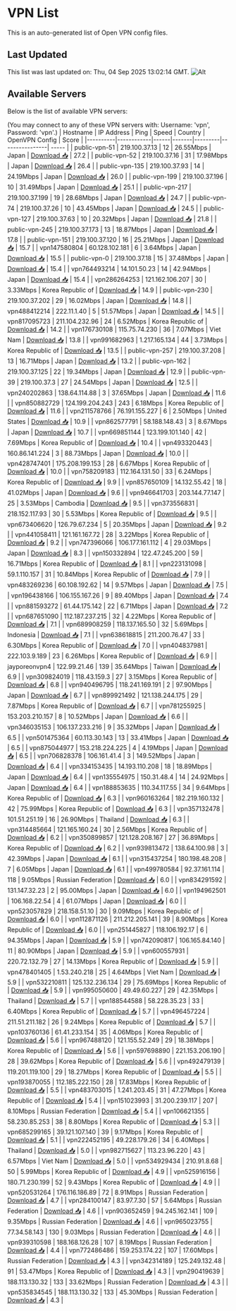 # VPN List

This is an auto-generated list of Open VPN config files.

## Last Updated

This list was last updated on: Thu, 04 Sep 2025 13:02:14 GMT.
![Alt](https://repobeats.axiom.co/api/embed/186b98318ef1479477931607c1ad7d823f12451f.svg "Repobeats analytics image")

## Available Servers

Below is the list of available VPN servers:

(You may connect to any of these VPN servers with: Username: 'vpn', Password: 'vpn'.)
| Hostname | IP Address | Ping | Speed | Country | OpenVPN Config | Score |
|----------|------------|------|-------|---------|----------------| ----- |
| public-vpn-51 | 219.100.37.13 | 12 | 26.55Mbps | Japan | [Download 📥](./configs/server_0_JP.ovpn) | 27.2 |
| public-vpn-52 | 219.100.37.16 | 31 | 17.98Mbps | Japan | [Download 📥](./configs/server_1_JP.ovpn) | 26.4 |
| public-vpn-135 | 219.100.37.93 | 14 | 24.19Mbps | Japan | [Download 📥](./configs/server_2_JP.ovpn) | 26.0 |
| public-vpn-199 | 219.100.37.196 | 10 | 31.49Mbps | Japan | [Download 📥](./configs/server_3_JP.ovpn) | 25.1 |
| public-vpn-217 | 219.100.37.199 | 19 | 28.68Mbps | Japan | [Download 📥](./configs/server_4_JP.ovpn) | 24.7 |
| public-vpn-74 | 219.100.37.26 | 10 | 43.45Mbps | Japan | [Download 📥](./configs/server_5_JP.ovpn) | 24.5 |
| public-vpn-127 | 219.100.37.63 | 10 | 20.32Mbps | Japan | [Download 📥](./configs/server_6_JP.ovpn) | 21.8 |
| public-vpn-245 | 219.100.37.173 | 13 | 18.87Mbps | Japan | [Download 📥](./configs/server_7_JP.ovpn) | 17.8 |
| public-vpn-151 | 219.100.37.120 | 16 | 25.21Mbps | Japan | [Download 📥](./configs/server_8_JP.ovpn) | 15.7 |
| vpn147580804 | 60.128.102.181 | 6 | 3.64Mbps | Japan | [Download 📥](./configs/server_9_JP.ovpn) | 15.5 |
| public-vpn-0 | 219.100.37.18 | 15 | 37.48Mbps | Japan | [Download 📥](./configs/server_10_JP.ovpn) | 15.4 |
| vpn764493214 | 14.101.50.23 | 14 | 42.94Mbps | Japan | [Download 📥](./configs/server_11_JP.ovpn) | 15.4 |
| vpn286264253 | 121.162.106.207 | 30 | 3.33Mbps | Korea Republic of | [Download 📥](./configs/server_12_KR.ovpn) | 14.9 |
| public-vpn-230 | 219.100.37.202 | 29 | 16.02Mbps | Japan | [Download 📥](./configs/server_13_JP.ovpn) | 14.8 |
| vpn488412214 | 222.11.1.40 | 5 | 51.57Mbps | Japan | [Download 📥](./configs/server_14_JP.ovpn) | 14.5 |
| vpn817095723 | 211.104.232.96 | 24 | 6.52Mbps | Korea Republic of | [Download 📥](./configs/server_15_KR.ovpn) | 14.2 |
| vpn176730108 | 115.75.74.230 | 36 | 7.07Mbps | Viet Nam | [Download 📥](./configs/server_16_VN.ovpn) | 13.8 |
| vpn991682963 | 1.217.165.134 | 44 | 3.73Mbps | Korea Republic of | [Download 📥](./configs/server_17_KR.ovpn) | 13.5 |
| public-vpn-257 | 219.100.37.208 | 13 | 16.71Mbps | Japan | [Download 📥](./configs/server_18_JP.ovpn) | 13.2 |
| public-vpn-162 | 219.100.37.125 | 22 | 19.34Mbps | Japan | [Download 📥](./configs/server_19_JP.ovpn) | 12.9 |
| public-vpn-39 | 219.100.37.3 | 27 | 24.54Mbps | Japan | [Download 📥](./configs/server_20_JP.ovpn) | 12.5 |
| vpn240202863 | 138.64.114.88 | 3 | 37.65Mbps | Japan | [Download 📥](./configs/server_21_JP.ovpn) | 11.6 |
| vpn850882729 | 124.199.204.243 | 243 | 6.18Mbps | Korea Republic of | [Download 📥](./configs/server_22_KR.ovpn) | 11.6 |
| vpn211578766 | 76.191.155.227 | 6 | 2.50Mbps | United States | [Download 📥](./configs/server_23_US.ovpn) | 10.9 |
| vpn862577791 | 58.188.148.43 | 3 | 8.67Mbps | Japan | [Download 📥](./configs/server_24_JP.ovpn) | 10.7 |
| vpn669851144 | 123.199.101.140 | 42 | 7.69Mbps | Korea Republic of | [Download 📥](./configs/server_25_KR.ovpn) | 10.4 |
| vpn493320443 | 160.86.141.224 | 3 | 88.73Mbps | Japan | [Download 📥](./configs/server_26_JP.ovpn) | 10.0 |
| vpn428747401 | 175.208.199.153 | 28 | 6.67Mbps | Korea Republic of | [Download 📥](./configs/server_27_KR.ovpn) | 10.0 |
| vpn758209183 | 112.164.131.50 | 33 | 6.24Mbps | Korea Republic of | [Download 📥](./configs/server_28_KR.ovpn) | 9.9 |
| vpn857650109 | 14.132.55.42 | 18 | 41.02Mbps | Japan | [Download 📥](./configs/server_29_JP.ovpn) | 9.6 |
| vpn946641703 | 203.144.77.147 | 25 | 3.53Mbps | Cambodia | [Download 📥](./configs/server_30_KH.ovpn) | 9.5 |
| vpn373556831 | 218.152.117.93 | 30 | 5.53Mbps | Korea Republic of | [Download 📥](./configs/server_31_KR.ovpn) | 9.5 |
| vpn673406620 | 126.79.67.234 | 5 | 20.35Mbps | Japan | [Download 📥](./configs/server_32_JP.ovpn) | 9.2 |
| vpn441058411 | 121.161.167.72 | 28 | 3.22Mbps | Korea Republic of | [Download 📥](./configs/server_33_KR.ovpn) | 9.2 |
| vpn747396066 | 106.177.161.112 | 4 | 29.03Mbps | Japan | [Download 📥](./configs/server_34_JP.ovpn) | 8.3 |
| vpn150332894 | 122.47.245.200 | 59 | 16.71Mbps | Korea Republic of | [Download 📥](./configs/server_35_KR.ovpn) | 8.1 |
| vpn223131098 | 59.1.110.157 | 31 | 10.84Mbps | Korea Republic of | [Download 📥](./configs/server_36_KR.ovpn) | 7.9 |
| vpn483269236 | 60.108.192.62 | 14 | 9.57Mbps | Japan | [Download 📥](./configs/server_37_JP.ovpn) | 7.5 |
| vpn196438166 | 106.155.167.26 | 9 | 89.40Mbps | Japan | [Download 📥](./configs/server_38_JP.ovpn) | 7.4 |
| vpn881593272 | 61.44.175.142 | 22 | 6.71Mbps | Japan | [Download 📥](./configs/server_39_JP.ovpn) | 7.2 |
| vpn687651090 | 112.187.237.215 | 32 | 4.22Mbps | Korea Republic of | [Download 📥](./configs/server_40_KR.ovpn) | 7.1 |
| vpn689908259 | 118.137.165.50 | 32 | 5.69Mbps | Indonesia | [Download 📥](./configs/server_41_ID.ovpn) | 7.1 |
| vpn638618815 | 211.200.76.47 | 33 | 6.30Mbps | Korea Republic of | [Download 📥](./configs/server_42_KR.ovpn) | 7.0 |
| vpn404837981 | 222.103.9.189 | 23 | 6.26Mbps | Korea Republic of | [Download 📥](./configs/server_43_KR.ovpn) | 6.9 |
| jayporeonvpn4 | 122.99.21.46 | 139 | 35.64Mbps | Taiwan | [Download 📥](./configs/server_44_TW.ovpn) | 6.9 |
| vpn309824019 | 118.43.159.3 | 27 | 3.15Mbps | Korea Republic of | [Download 📥](./configs/server_45_KR.ovpn) | 6.8 |
| vpn940496795 | 118.241.169.191 | 2 | 97.90Mbps | Japan | [Download 📥](./configs/server_46_JP.ovpn) | 6.7 |
| vpn899921492 | 121.138.244.175 | 29 | 7.87Mbps | Korea Republic of | [Download 📥](./configs/server_47_KR.ovpn) | 6.7 |
| vpn781255925 | 153.203.210.157 | 8 | 10.52Mbps | Japan | [Download 📥](./configs/server_48_JP.ovpn) | 6.6 |
| vpn346035153 | 106.137.233.216 | 9 | 35.32Mbps | Japan | [Download 📥](./configs/server_49_JP.ovpn) | 6.5 |
| vpn501475364 | 60.113.30.143 | 13 | 33.41Mbps | Japan | [Download 📥](./configs/server_50_JP.ovpn) | 6.5 |
| vpn875044977 | 153.218.224.225 | 4 | 4.19Mbps | Japan | [Download 📥](./configs/server_51_JP.ovpn) | 6.5 |
| vpn706828378 | 106.161.41.4 | 3 | 149.52Mbps | Japan | [Download 📥](./configs/server_52_JP.ovpn) | 6.4 |
| vpn334153435 | 14.193.110.208 | 18 | 18.89Mbps | Japan | [Download 📥](./configs/server_53_JP.ovpn) | 6.4 |
| vpn135554975 | 150.31.48.4 | 14 | 24.92Mbps | Japan | [Download 📥](./configs/server_54_JP.ovpn) | 6.4 |
| vpn188853635 | 110.34.117.55 | 34 | 9.64Mbps | Korea Republic of | [Download 📥](./configs/server_55_KR.ovpn) | 6.3 |
| vpn960163264 | 182.219.160.132 | 42 | 75.99Mbps | Korea Republic of | [Download 📥](./configs/server_56_KR.ovpn) | 6.3 |
| vpn357132478 | 101.51.251.19 | 16 | 26.90Mbps | Thailand | [Download 📥](./configs/server_57_TH.ovpn) | 6.3 |
| vpn314485664 | 121.165.160.24 | 30 | 2.56Mbps | Korea Republic of | [Download 📥](./configs/server_58_KR.ovpn) | 6.2 |
| vpn350899857 | 121.128.208.167 | 27 | 36.89Mbps | Korea Republic of | [Download 📥](./configs/server_59_KR.ovpn) | 6.2 |
| vpn939813472 | 138.64.100.98 | 3 | 42.39Mbps | Japan | [Download 📥](./configs/server_60_JP.ovpn) | 6.1 |
| vpn315437254 | 180.198.48.208 | 7 | 6.05Mbps | Japan | [Download 📥](./configs/server_61_JP.ovpn) | 6.1 |
| vpn499780584 | 92.37.161.114 | 118 | 9.05Mbps | Russian Federation | [Download 📥](./configs/server_62_RU.ovpn) | 6.0 |
| vpn834291592 | 131.147.32.23 | 2 | 95.00Mbps | Japan | [Download 📥](./configs/server_63_JP.ovpn) | 6.0 |
| vpn194962501 | 106.168.22.54 | 4 | 61.07Mbps | Japan | [Download 📥](./configs/server_64_JP.ovpn) | 6.0 |
| vpn523057829 | 218.158.51.10 | 30 | 9.09Mbps | Korea Republic of | [Download 📥](./configs/server_65_KR.ovpn) | 6.0 |
| vpn112871126 | 211.212.205.141 | 39 | 8.90Mbps | Korea Republic of | [Download 📥](./configs/server_66_KR.ovpn) | 6.0 |
| vpn251445827 | 118.106.192.17 | 6 | 94.35Mbps | Japan | [Download 📥](./configs/server_67_JP.ovpn) | 5.9 |
| vpn742090817 | 106.165.84.140 | 11 | 80.90Mbps | Japan | [Download 📥](./configs/server_68_JP.ovpn) | 5.9 |
| vpn600557931 | 220.72.132.79 | 27 | 14.13Mbps | Korea Republic of | [Download 📥](./configs/server_69_KR.ovpn) | 5.9 |
| vpn478401405 | 1.53.240.218 | 25 | 4.64Mbps | Viet Nam | [Download 📥](./configs/server_70_VN.ovpn) | 5.9 |
| vpn532210811 | 125.132.236.134 | 29 | 75.69Mbps | Korea Republic of | [Download 📥](./configs/server_71_KR.ovpn) | 5.9 |
| vpn995050600 | 49.49.60.227 | 29 | 42.35Mbps | Thailand | [Download 📥](./configs/server_72_TH.ovpn) | 5.7 |
| vpn188544588 | 58.228.35.23 | 33 | 6.40Mbps | Korea Republic of | [Download 📥](./configs/server_73_KR.ovpn) | 5.7 |
| vpn496457224 | 211.51.211.182 | 26 | 9.24Mbps | Korea Republic of | [Download 📥](./configs/server_74_KR.ovpn) | 5.7 |
| vpn103760136 | 61.41.233.154 | 35 | 4.06Mbps | Korea Republic of | [Download 📥](./configs/server_75_KR.ovpn) | 5.6 |
| vpn967488120 | 121.155.52.249 | 29 | 18.38Mbps | Korea Republic of | [Download 📥](./configs/server_76_KR.ovpn) | 5.6 |
| vpn597698890 | 221.153.206.190 | 28 | 39.62Mbps | Korea Republic of | [Download 📥](./configs/server_77_KR.ovpn) | 5.6 |
| vpn492479139 | 119.201.119.100 | 29 | 18.27Mbps | Korea Republic of | [Download 📥](./configs/server_78_KR.ovpn) | 5.5 |
| vpn193870055 | 112.185.222.150 | 28 | 17.83Mbps | Korea Republic of | [Download 📥](./configs/server_79_KR.ovpn) | 5.5 |
| vpn483703015 | 1.241.203.45 | 31 | 47.27Mbps | Korea Republic of | [Download 📥](./configs/server_80_KR.ovpn) | 5.4 |
| vpn151023993 | 31.200.239.117 | 207 | 8.10Mbps | Russian Federation | [Download 📥](./configs/server_81_RU.ovpn) | 5.4 |
| vpn106621355 | 58.230.85.253 | 38 | 8.80Mbps | Korea Republic of | [Download 📥](./configs/server_82_KR.ovpn) | 5.3 |
| vpn685299165 | 39.121.107.140 | 39 | 9.17Mbps | Korea Republic of | [Download 📥](./configs/server_83_KR.ovpn) | 5.1 |
| vpn222452195 | 49.228.179.26 | 34 | 6.40Mbps | Thailand | [Download 📥](./configs/server_84_TH.ovpn) | 5.0 |
| vpn982715627 | 113.23.96.220 | 43 | 6.57Mbps | Viet Nam | [Download 📥](./configs/server_85_VN.ovpn) | 5.0 |
| vpn534929434 | 210.91.8.68 | 50 | 5.99Mbps | Korea Republic of | [Download 📥](./configs/server_86_KR.ovpn) | 4.9 |
| vpn525916156 | 180.71.230.199 | 52 | 9.43Mbps | Korea Republic of | [Download 📥](./configs/server_87_KR.ovpn) | 4.9 |
| vpn520531264 | 176.116.186.89 | 72 | 8.91Mbps | Russian Federation | [Download 📥](./configs/server_88_RU.ovpn) | 4.7 |
| vpn284100147 | 83.97.7.30 | 57 | 5.64Mbps | Russian Federation | [Download 📥](./configs/server_89_RU.ovpn) | 4.6 |
| vpn903652459 | 94.245.162.141 | 109 | 9.35Mbps | Russian Federation | [Download 📥](./configs/server_90_RU.ovpn) | 4.6 |
| vpn965023755 | 77.34.58.143 | 130 | 9.03Mbps | Russian Federation | [Download 📥](./configs/server_91_RU.ovpn) | 4.6 |
| vpn939310598 | 188.168.126.28 | 107 | 8.19Mbps | Russian Federation | [Download 📥](./configs/server_92_RU.ovpn) | 4.4 |
| vpn772486486 | 159.253.174.22 | 107 | 17.60Mbps | Russian Federation | [Download 📥](./configs/server_93_RU.ovpn) | 4.3 |
| vpn342314189 | 125.249.132.48 | 91 | 53.47Mbps | Korea Republic of | [Download 📥](./configs/server_94_KR.ovpn) | 4.3 |
| vpn290419639 | 188.113.130.32 | 133 | 33.62Mbps | Russian Federation | [Download 📥](./configs/server_95_RU.ovpn) | 4.3 |
| vpn535834545 | 188.113.130.32 | 133 | 45.30Mbps | Russian Federation | [Download 📥](./configs/server_96_RU.ovpn) | 4.3 |
